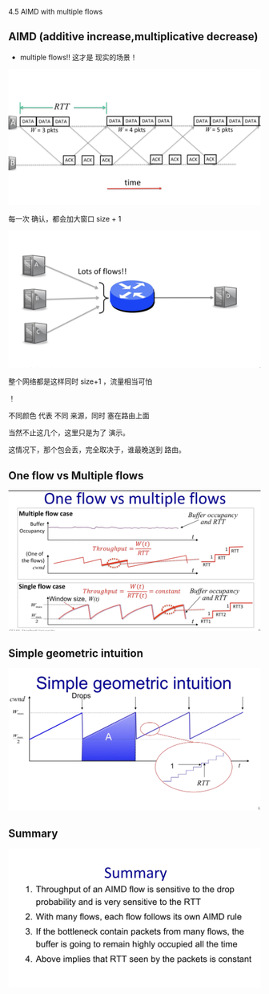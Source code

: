4.5 AIMD with multiple flows

## AIMD (additive increase,multiplicative decrease)

- multiple flows!! 这才是 现实的场景！

![](./4.4%20%20%20%20AIMD%20with%20multiple%20flows_0.png)

每一次 确认，都会加大窗口 size + 1

![](./4.4%20%20%20%20AIMD%20with%20multiple%20flows_1.png)

整个网络都是这样同时 size+1 ，流量相当可怕

！[](./4.4%20%20%20%20AIMD%20with%20multiple%20flows_2.png)

不同颜色 代表 不同 来源，同时 塞在路由上面

当然不止这几个，这里只是为了 演示。

这情况下，那个包会丢，完全取决于，谁最晚送到 路由。

## One flow vs Multiple flows

![](./4.4%20%20%20%20AIMD%20with%20multiple%20flows_3.png)

## Simple geometric intuition

![](./4.4%20%20%20%20AIMD%20with%20multiple%20flows_4.png)

## Summary

![](./4.4%20%20%20%20AIMD%20with%20multiple%20flows_5.png)
